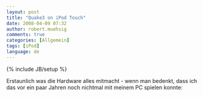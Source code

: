 ```yaml
---
layout: post
title: "Quake3 on iPod Touch"
date: 2008-04-09 07:32
author: robert.muehsig
comments: true
categories: [Allgemein]
tags: [iPod]
language: de
---
```

{% include JB/setup %}
<p>Erstaunlich was die Hardware alles mitmacht - wenn man bedenkt, dass ich das vor ein paar Jahren noch nichtmal mit meinem PC spielen konnte:</p> <div class="wlWriterSmartContent" id="scid:5737277B-5D6D-4f48-ABFC-DD9C333F4C5D:216a1692-8666-4e5c-9944-de7c389a1633" style="padding-right: 0px; display: inline; padding-left: 0px; padding-bottom: 0px; margin: 0px; padding-top: 0px"><div id="223d7fab-0077-41aa-9a46-1dd78d9aa39c" style="margin: 0px; padding: 0px; display: inline;"><div><a href="http://www.youtube.com/watch?v=kvci1vTXyUo" target="_new"><img src="{{BASE_PATH}}/assets/wp-images/video8475b2ccf644.jpg" galleryimg="no" onload="var downlevelDiv = document.getElementById('223d7fab-0077-41aa-9a46-1dd78d9aa39c'); downlevelDiv.innerHTML = &quot;&lt;div&gt;&lt;object width=\&quot;425\&quot; height=\&quot;350\&quot;&gt;&lt;param name=\&quot;movie\&quot; value=\&quot;http://www.youtube.com/v/kvci1vTXyUo\&quot;&gt;&lt;\/param&gt;&lt;param name=\&quot;wmode\&quot; value=\&quot;transparent\&quot;&gt;&lt;\/param&gt;&lt;embed src=\&quot;http://www.youtube.com/v/kvci1vTXyUo\&quot; type=\&quot;application/x-shockwave-flash\&quot; wmode=\&quot;transparent\&quot; width=\&quot;425\&quot; height=\&quot;350\&quot;&gt;&lt;\/embed&gt;&lt;\/object&gt;&lt;\/div&gt;&quot;;" alt=""></a></div></div></div>
